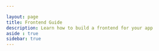 ```yaml
---

layout: page
title: Frontend Guide
description: Learn how to build a frontend for your app
aside : true
sidebar: true
---
```


<script lang="ts" setup>
import {useRoute} from 'vitepress'
import NavList from '/sitemaps/components/NavList.vue'
import type { ListNav } from '../types/navtypes';
import data from '../public/nav_data.json'

const route = useRoute()
// console.log(route.path)
const hashStr:string = route.path.split('/').pop()
// console.log(hashStr)

const navData:ListNav = data.find(item => hashStr.includes(item.id))
// console.log(navData)

</script>

<NavList :listItems="navData.children" />  
